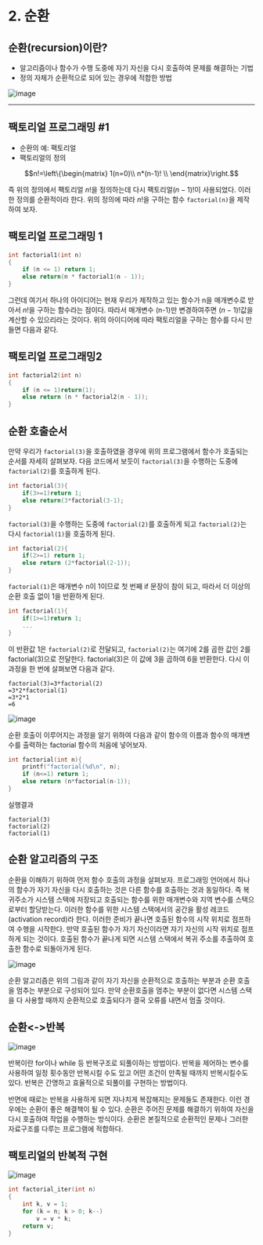 # 2. 순환
## 순환(recursion)이란?
* 알고리즘이나 함수가 수행 도중에 자기 자신을 다시 호출하여 문제를 해결하는 기법
* 정의 자체가 순환적으로 되어 있는 경우에 적합한 방법

![image](https://github.com/qlkdkd/DataStruct/assets/71871927/bfdf5df2-e4a7-4a32-90e8-2e2f5d72f693)

---

## 팩토리얼 프로그래밍 #1
* 순환의 예: 팩토리얼
* 팩토리얼의 정의

$$n!=\left\{\begin{matrix}
1(n=0)\\
n*(n-1)! \\
\end{matrix}\right.$$

즉 위의 정의에서 팩토리얼 $n!$을 정의하는데 다시 팩토리얼$(n-1)!$이 사용되었다. 이러한 정의를 순환적이라 한다. 위의 정의에 따라 $n!$을 구하는 함수 `factorial(n)`을 제작하여 보자.

## 팩토리얼 프로그래밍 1
```c
int factorial1(int n)
{
	if (n <= 1) return 1;
	else return(n * factorial1(n - 1));
}
```
그런데 여기서 하나의 아이디어는 현재 우리가 제작하고 있는 함수가 n을 매개변수로 받아서 $n!$을 구하는 함수라는 점이다. 따라서 매개변수 (n-1)만 변경하여주면 $(n-1)!$값을 계산할 수 있으리라는 것이다. 위의 아이디어에 따라 팩토리얼을 구하는 함수를 다시 만들면 다음과 같다.

## 팩토리얼 프로그래밍2
```c
int factorial2(int n)
{
	if (n <= 1)return(1);
	else return (n * factorial2(n - 1));
}
```

## 순환 호출순서
만약 우리가 `factorial(3)`을 호출하였을 경우에 위의 프로그램에서 함수가 호출되는 순서를 자세히 살펴보자. 다음 코드에서 보듯이 `factorial(3)`을 수행하는 도중에 `factorial(2)`를 호출하게 된다.
```c
int factorial(3){
    if(3>=1)return 1;
    else return(3*factorial(3-1);
}
```

`factorial(3)`을 수행하는 도중에 `factorial(2)`를 호출하게 되고 `factorial(2)`는 다시 `factorial(1)`을 호출하게 된다.
```c
int factorial(2){
    if(2>=1) return 1;
    else return (2*factorial(2-1));
}
```

`factorial(1)`은 매개변수 n이 1이므로 첫 번째 if 문장이 참이 되고, 따라서 더 이상의 순환 호출 없이 1을 반환하게 된다.
```c
int factorial(1){
    if(1>=1)return 1;
    ...
}
```

이 반환값 1은 `factorial(2)`로 전달되고, `factorial(2)`는 여기에 2를 곱한 값인 2를 factorial(3)으로 전달한다. factorial(3)은 이 값에 3을 곱하여 6을 반환한다. 다시 이 과정을 한 번에 살펴보면 다음과 같다.
```
factorial(3)=3*factorial(2)
=3*2*factorial(1)
=3*2*1
=6
```

![image](https://github.com/qlkdkd/DataStruct/assets/71871927/278cc050-c7b3-40f4-84e1-966540a97ab4)

순환 호출이 이루어지는 과정을 알기 위하여 다음과 같이 함수의 이름과 함수의 매개변수를 출력하는 factorial 함수의 처음에 넣어보자.

```c
int factorial(int n){
    printf("factorial(%d\n", n);
    if (n<=1) return 1;
    else return (n*factorial(n-1));
}
```
실행결과
```
factorial(3)
factorial(2)
factorial(1)
```
## 순환 알고리즘의 구조
순환을 이해하기 위하여 먼저 함수 호출의 과정을 살펴보자. 프로그래밍 언어에서 하나의 함수가 자기 자신을 다시 호출하는 것은 다른 함수를 호출하는 것과 동일하다. 즉 복귀주소가 시스템 스택에 저장되고 호출되는 함수를 위한 매개변수와 지역 변수를 스택으로부터 할당받는다. 이러한 함수를 위한 시스템 스택에서의 공간을 활성 레코드(activation record)라 한다. 이러한 준비가 끝나면 호출된 함수의 시작 위치로 점프하여 수행을 시작한다. 만약 호출된 함수가 자기 자신이라면 자기 자신의 시작 위치로 점프하게 되는 것이다. 호출된 함수가 끝나게 되면 시스템 스택에서 복귀 주소를 추출하여 호출한 함수로 되돌아가게 된다.

![image](https://github.com/qlkdkd/DataStruct/assets/71871927/de67d02b-67dc-4888-bbae-b1393b0bb5c1)

순환 알고리즘은 위의 그림과 같이 자기 자신을 순환적으로 호출하는 부분과 순환 호출을 멈추는 부분으로 구성되어 있다. 만약 순환호출을 멈추는 부분이 없다면 시스템 스택을 다 사용할 때까지 순환적으로 호출되다가 결국 오류를 내면서 멈출 것이다.

## 순환<->반복
![image](https://github.com/qlkdkd/DataStruct/assets/71871927/19d6a9c9-e908-4350-bcd3-84f91217972e)

반복이란 for이나 while 등 반복구조로 되풀이하는 방법이다. 반복을 제어하는 변수를 사용하여 일정 횟수동안 반복시킬 수도 있고 어떤 조건이 만족될 때까지 반복시킬수도 있다. 반복은 간명하고 효율적으로 되풀이를 구현하는 방법이다.

반면에 때로는 반복을 사용하게 되면 지나치게 복잡해지는 문제들도 존재한다. 이런 경우에는 순환이 좋은 해결책이 될 수 있다. 순환은 주어진 문제를 해결하기 위하여 자신을 다시 호출하여 작업을 수행하는 방식이다. 순환은 본질적으로 순환적인 문제나 그러한 자료구조를 다루는 프로그램에 적합하다.

## 팩토리얼의 반복적 구현
![image](https://github.com/qlkdkd/DataStruct/assets/71871927/28161c88-2574-49b5-9f45-80a8eb9c8fc2)
```c
int factorial_iter(int n)
{
	int k, v = 1;
	for (k = n; k > 0; k--)
		v = v * k;
	return v;
}
```
